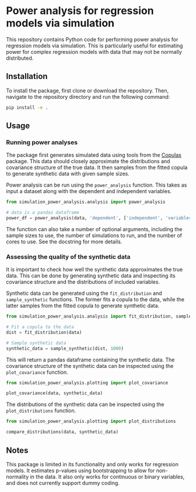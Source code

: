 # Power analysis for regression models via simulation

This repository contains Python code for performing power analysis for regression models via simulation. This is particularly useful for estimating power for complex regression models with data that may not be normally distributed.

## Installation

To install the package, first clone or download the repository. Then, navigate to the repository directory and run the following command:

```bash
pip install -e .
```

## Usage

### Running power analyses

The package first generates simulated data using tools from the [Copulas](https://sdv.dev/Copulas/index.html) package. This data should closely approximate the distributions and covariance structure of the true data. It then samples from the fitted copula to generate synthetic data with given sample sizes.

Power analysis can be run using the `power_analysis` function. This takes as input a dataset along with the dependent and independent variables.

```python
from simulation_power_analysis.analysis import power_analysis

# data is a pandas dataframe
power_df = power_analysis(data, 'dependent', ['independent', 'variables'])

```

The function can also take a number of optional arguments, including the sample sizes to use, the number of simulations to run, and the number of cores to use. See the docstring for more details.

### Assessing the quality of the synthetic data

It is important to check how well the synthetic data approximates the true data. This can be done by generating synthetic data and inspecting its covariance structure and the distributions of included variables.

Synthetic data can be generated using the `fit_distribution` and `sample_synthetic` functions. The former fits a copula to the data, while the latter samples from the fitted copula to generate synthetic data.

```python
from simulation_power_analysis.analysis import fit_distribution, sample_synthetic

# Fit a copula to the data
dist = fit_distribution(data)

# Sample synthetic data
synthetic_data = sample_synthetic(dist, 1000)
```

This will return a pandas dataframe containing the synthetic data. The covariance structure of the synthetic data can be inspected using the `plot_covariance` function.

```python
from simulation_power_analysis.plotting import plot_covariance

plot_covariance(data, synthetic_data)
```

The distributions of the synthetic data can be inspected using the `plot_distributions` function.

```python
from simulation_power_analysis.plotting import plot_distributions

compare_distributions(data, synthetic_data)
```

## Notes

This package is limited in its functionality and only works for regression models. It estimates p-values using bootstrapping to allow for non-normality in the data. It also only works for continuous or binary variables, and does not currently support dummy coding. 
